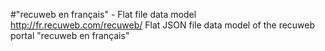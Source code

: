 #"recuweb en français" - Flat file data model
http://fr.recuweb.com/recuweb/
Flat JSON file data model of the recuweb portal "recuweb en français"
